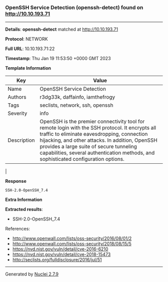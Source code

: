 ### OpenSSH Service Detection (openssh-detect) found on http://10.10.193.71
---
**Details**: **openssh-detect**  matched at http://10.10.193.71

**Protocol**: NETWORK

**Full URL**: 10.10.193.71:22

**Timestamp**: Thu Jan 19 11:53:50 +0000 GMT 2023

**Template Information**

| Key | Value |
|---|---|
| Name | OpenSSH Service Detection |
| Authors | r3dg33k, daffainfo, iamthefrogy |
| Tags | seclists, network, ssh, openssh |
| Severity | info |
| Description | OpenSSH is the premier connectivity tool for remote login with the SSH protocol. It encrypts all traffic to eliminate eavesdropping, connection hijacking, and other attacks. In addition, OpenSSH provides a large suite of secure tunneling capabilities, several authentication methods, and sophisticated configuration options.
 |

**Response**
```http
SSH-2.0-OpenSSH_7.4

```

**Extra Information**

**Extracted results**:

- SSH-2.0-OpenSSH_7.4


References: 
- http://www.openwall.com/lists/oss-security/2016/08/01/2
- http://www.openwall.com/lists/oss-security/2018/08/15/5
- https://nvd.nist.gov/vuln/detail/cve-2016-6210
- https://nvd.nist.gov/vuln/detail/cve-2018-15473
- http://seclists.org/fulldisclosure/2016/jul/51

---
Generated by [Nuclei 2.7.9](https://github.com/projectdiscovery/nuclei)